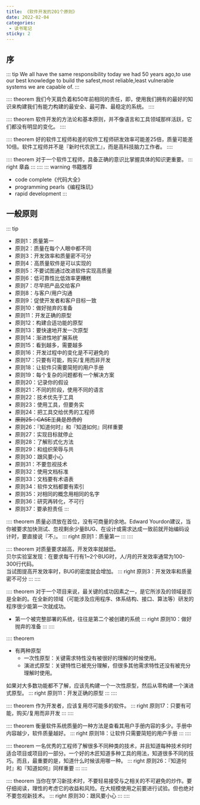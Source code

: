 ```yaml
---
title: 《软件开发的201个原则》
date: 2022-02-04
categories:
 - 读书笔记
sticky: 2
---
```

## 序
::: tip
We all have the same responsibility today we had 50 years ago,to use our best knowledge to build the safest,most reliable,least vulnerable systems we are capable of.
:::

:::: theorem
我们今天肩负着和50年前相同的责任，即，使用我们拥有的最好的知识来构建我们有能力构建的最安全、最可靠、最稳定的系统。
::::

:::: theorem
软件开发的方法论和基本原则，并不像语言和工具领域那样活跃，它们都没有明显的变化。
::::

:::: theorem
好的软件工程师和差的软件工程师研发效率可能差25倍，质量可能差10倍。软件工程师并不是『新时代农民工』，而是高科技脑力工作者。
::::

:::: theorem
对于一个软件工程师，具备正确的意识比掌握具体的知识更重要。
::: right
章淼
:::
::::
::: warning 书籍推荐
* code complete《代码大全》
* programming pearls《编程珠玑》
* rapid development
:::

## 一般原则
::: tip
* 原则1：质量第一
* 原则2：质量在每个人眼中都不同
* 原则3：开发效率和质量密不可分
* 原则4：高质量软件是可以实现的
* 原则5：不要试图通过改进软件实现高质量
* 原则6：低可靠性比低效率更糟糕
* 原则7：尽早把产品交给客户
* 原则8：与客户/用户沟通
* 原则9：促使开发者和客户目标一致
* 原则10：做好抛弃的准备
* 原则11：开发正确的原型
* 原则12：构建合适功能的原型
* 原则13：要快速地开发一次原型
* 原则14：渐进性地扩展系统
* 原则15：看到越多，需要越多
* 原则16：开发过程中的变化是不可避免的
* 原则17：只要有可能，购买/复用而非开发
* 原则18：让软件只需要简短的用户手册
* 原则19：每个复杂的问题都有一个解决方案
* 原则20：记录你的假设
* 原则21：不同的阶段，使用不同的语言
* 原则22：技术优先于工具
* 原则23：使用工具，但要务实
* 原则24：把工具交给优秀的工程师
* ~~原则25：CASE工具是昂贵的~~
* 原则26：『知道何时』和『知道如何』同样重要
* 原则27：实现目标就停止
* 原则28：了解形式化方法
* 原则29：和组织荣辱与共
* 原则30：跟风要小心
* 原则31：不要忽视技术
* 原则32：使用文档标准
* 原则33：文档要有术语表
* 原则34：软件文档都要有索引
* 原则35：对相同的概念用相同的名字
* 原则36：研究再转化，不可行
* 原则37：要承担责任
:::

:::: theorem
质量必须放在首位，没有可商量的余地。Edward Yourdon建议，当你被要求加快测试、忽视剩余少量BUG、在设计或需求达成一致前就开始编码设计时，要直接说『不』。
::: right
原则1：质量第一
:::
::::

:::: theorem
对质量要求越高，开发效率就越低。  
贝尔实验室发现：在要求每千行有1~2个BUG时，人/月的开发效率通常为100-300行代码。  
当试图提高开发效率时，BUG的密度就会增加。
::: right
原则3：开发效率和质量密不可分
:::
::::

:::: theorem
对于一个项目来说，最关键的成功因素之一，是它所涉及的领域是否是全新的。在全新的领域（可能涉及应用程序、体系结构、接口、算法等）研发的程序很少能第一次就成功。  
* 第一个被完整部署的系统，往往是第二个被创建的系统
::: right
原则10：做好抛弃的准备
:::
::::

:::: theorem
* 有两种原型
    * 一次性原型：关键需求特性没有被很好的理解的时候使用。
    * 演进式原型：关键特性已被充分理解，但很多其他需求特性还没有被充分理解时使用。  

如果对大多数功能都不了解，应该先构建一个一次性原型，然后从零构建一个演进式原型。
::: right
原则11：开发正确的原型
:::
::::

:::: theorem
作为开发者，应该复用尽可能多的软件。
::: right
原则17：只要有可能，购买/复用而非开发
:::
::::

:::: theorem
衡量软件系统质量的一种方法是查看其用户手册内容的多少。手册中内容越少，软件质量越好。
::: right
原则18：让软件只需要简短的用户手册
:::
::::

:::: theorem
一名优秀的工程师了解很多不同种类的技术，并且知道每种技术何时适合项目或项目的一部分。一个好的木匠知道多种工具的用法，知道很多不同的技巧。而且，最重要的是，知道什么时候该用哪一种。
::: right
原则26：『知道何时』和『知道如何』同样重要
:::
::::

:::: theorem
当你在学习新技术时，不要轻易接受与之相关的不可避免的炒作。要仔细阅读，理性的考虑它的收益和风险。在大规模使用之前要进行试验。但也绝对不要忽视新技术。
::: right
原则30：跟风要小心
:::
::::
